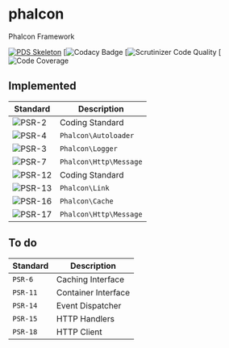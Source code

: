 # phalcon
Phalcon Framework

[![PDS Skeleton](https://img.shields.io/badge/pds-skeleton-blue.svg?style=flat-square)](https://github.com/php-pds/skeleton)
[![Codacy Badge](#)
[![Scrutinizer Code Quality](#)
[![Code Coverage](#)

## Implemented

| Standard                                                                  | Description            |
|---------------------------------------------------------------------------|------------------------|
| ![PSR-2](https://img.shields.io/badge/PSR-2-blue.svg?style=flat-square)   | Coding Standard        |
| ![PSR-4](https://img.shields.io/badge/PSR-4-blue.svg?style=flat-square)   | `Phalcon\Autoloader`   |
| ![PSR-3](https://img.shields.io/badge/PSR-3-blue.svg?style=flat-square)   | `Phalcon\Logger`       |
| ![PSR-7](https://img.shields.io/badge/PSR-7-blue.svg?style=flat-square)   | `Phalcon\Http\Message` |
| ![PSR-12](https://img.shields.io/badge/PSR-2-blue.svg?style=flat-square)  | Coding Standard        |
| ![PSR-13](https://img.shields.io/badge/PSR-13-blue.svg?style=flat-square) | `Phalcon\Link`         |
| ![PSR-16](https://img.shields.io/badge/PSR-16-blue.svg?style=flat-square) | `Phalcon\Cache`        |
| ![PSR-17](https://img.shields.io/badge/PSR-17-blue.svg?style=flat-square) | `Phalcon\Http\Message` |


## To do

| Standard | Description         |
|----------|---------------------|
| `PSR-6`  | Caching Interface   |
| `PSR-11` | Container Interface |
| `PSR-14` | Event Dispatcher    |
| `PSR-15` | HTTP Handlers       |
| `PSR-18` | HTTP Client         |